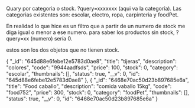 Quary por categoria o stock.
?query=xxxxxxx (aqui va la categoría).
Las categorias existentes son: escolar, electro, ropa, carpinteria y foodPet.

En realidad lo que hice es un filtro que a partir de un numero de stock me diga igual o menor a ese numero.
para saber los productos sin stock, ?query=xx (numero) sería 0.

estos son los dos objetos que no tienen stock.

{
    "_id": "645d88e6febe12e5783d0ae8",
    "title": "tijeras",
    "description": "colores",
    "code": "9944aadfsds",
    "price": 100,
    "stock": 0,
    "category": "escolar",
    "thumbnails": [],
    "status": true,
    "__v": 0,
    "id": "645d88e6febe12e5783d0ae8"
},
{
    "_id": "6468e70ac50d23b897685e6a",
    "title": "Food caballo",
    "description": "comida vaballo 15kg",
    "code": "food752",
    "price": 300,
    "stock": 0,
    "category": "foodPet",
    "thumbnails": [],
    "status": true,
    "__v": 0,
    "id": "6468e70ac50d23b897685e6a"
}